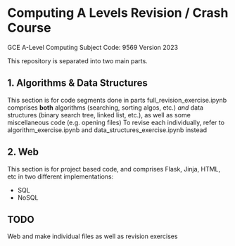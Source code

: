 # Computing A Levels Revision / Crash Course

GCE A-Level Computing
Subject Code: 9569
Version 2023

This repository is separated into two main parts.

## 1. Algorithms & Data Structures
This section is for code segments done in parts
full_revision_exercise.ipynb comprises **both** algorithms (searching, sorting algos, etc.) *and* data structures (binary search tree, linked list, etc.), as well as some miscellaneous code (e.g. opening files)
To revise each individually, refer to algorithm_exercise.ipynb and data_structures_exercise.ipynb instead

## 2. Web
This section is for project based code, and comprises Flask, Jinja, HTML, etc in two different implementations:
- SQL
- NoSQL

## TODO
Web and make individual files as well as revision exercises